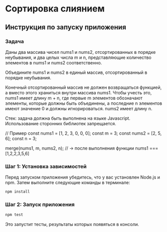 # Сортировка слиянием

## Инструкция по запуску приложения

### Задача

Даны два массива чисел nums1 и nums2, отсортированных в порядке неубывания, и два целых числа m и n, представляющие количество элементов в nums1 и nums2 соответственно.

Объедините nums1 и nums2 в единый массив, отсортированный в порядке неубывания.

Конечный отсортированный массив не должен возвращаться функцией, а вместо этого храниться внутри массива nums1. Чтобы учесть это, nums1 имеет длину m + n, где первые m элементов обозначают элементы, которые должны быть объединены, а последние n элементов имеют значение 0 и должны игнорироваться. nums2 имеет длину n.

Стек: задача должна быть выполнена на языке Javascript. Использование сторонних библиотек запрещается.

// Пример
const nums1 = [1, 2, 3, 0, 0, 0];
const m = 3;
const nums2 = [2, 5, 6];
const n = 3;

merge(nums1, m, nums2, n); // -> после выполнения функции nums1 === [1,2,2,3,5,6]

### Шаг 1: Установка зависимостей

Перед запуском приложения убедитесь, что у вас установлен Node.js и npm. Затем выполните следующие команды в терминале:

```bash
npm install
```

### Шаг 2: Запуск приложения

```bash
npm test
```
Это запустит тесты, результаты которых появяться в консоли.
